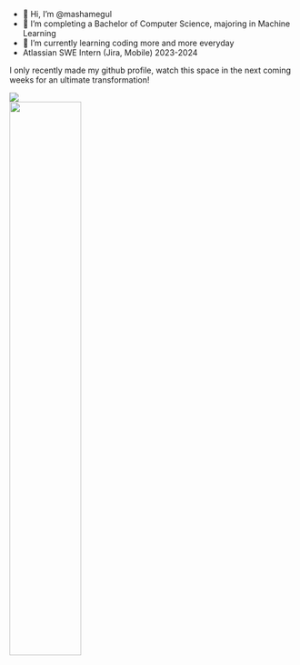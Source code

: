 - 👋 Hi, I’m @mashamegul
- 👀 I’m completing a Bachelor of Computer Science, majoring in Machine Learning
- 🌱 I’m currently learning coding more and more everyday
- Atlassian SWE Intern (Jira, Mobile) 2023-2024


I only recently made my github profile, watch this space in the next coming weeks for an ultimate transformation!

<picture>
<!--   Dark mode -->
  <source
    srcset="https://github-readme-stats.vercel.app/api?username=mashamegul&hide_border=true&show_icons=true&theme=tokyonight"
    media="(prefers-color-scheme: dark)"
  />
<!--   Light mode -->
  <source
    srcset="https://github-readme-stats.vercel.app/api?username=mashamegul&hide_border=true&show_icons=true&theme=transparent"
    media="(prefers-color-scheme: light), (prefers-color-scheme: no-preference)"
  />
  <img src="https://github-readme-stats.vercel.app/api?username=mashamegul&show_icons=true" />

 
</picture>

<br>
<picture>
<!--   Dark mode -->
  <source
    srcset="https://github-readme-stats.vercel.app/api/top-langs/?username=mashamegul&layout=compact&hide_border=true&theme=tokyonight&langs_count=6&hide=jupyter%20notebook,css,html,scss,php,roff"
    media="(prefers-color-scheme: dark)"
  />
<!--   Light mode -->
  <source
    srcset="https://github-readme-stats.vercel.app/api/top-langs/?username=mashamegul&layout=compact&hide_border=true&theme=transparent&langs_count=6&hide=jupyter%20notebook,css,html,scss,php,roff"
    media="(prefers-color-scheme: light), (prefers-color-scheme: no-preference)"
  />
  
 <img height="50%" width="auto" src="https://github-readme-stats.vercel.app/api/top-langs/?username=mashamegul&layout=compact&hide_border=true&theme=tokyonight&langs_count=6&hide=jupyter%20notebook,css,html,scss,php,roff">

 </picture>
